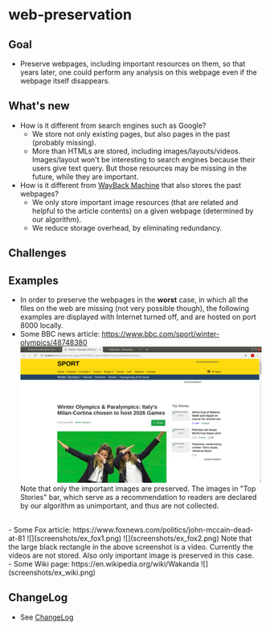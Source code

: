 # web-preservation

## Goal
- Preserve webpages, including important resources on them, so that years later, one could perform any analysis on this webpage even if the webpage itself disappears.

## What's new
- How is it different from search engines such as Google?
    - We store not only existing pages, but also pages in the past (probably missing).
    - More than HTMLs are stored, including images/layouts/videos. Images/layout won't be interesting to search engines because their users give text query. But those resources may be missing in the future, while they are important.
- How is it different from [WayBack Machine](https://archive.org/web/) that also stores the past webpages?
    - We only store important image resources (that are related and helpful to the article contents) on a given webpage (determined by our algorithm).
    - We reduce storage overhead, by eliminating redundancy.

## Challenges

## Examples
- In order to preserve the webpages in the **worst** case, in which all the files on the web are missing (not very possible though), the following examples are displayed with Internet turned off, and are hosted on port 8000 locally.
- Some BBC news article: https://www.bbc.com/sport/winter-olympics/48748380
![](screenshots/ex_bbc.png)
Note that only the important images are preserved. The images in "Top Stories" bar, which serve as a recommendation to readers are declared by our algorithm as unimportant, and thus are not collected.
<br/>
- Some Fox article: https://www.foxnews.com/politics/john-mccain-dead-at-81
![](screenshots/ex_fox1.png)
![](screenshots/ex_fox2.png)
Note that the large black rectangle in the above screenshot is  a video. Currently the videos are not stored. Also only important image is preserved in this case.
<br/>
- Some Wiki page: https://en.wikipedia.org/wiki/Wakanda
![](screenshots/ex_wiki.png)


## ChangeLog
- See [ChangeLog](ChangeLog)
